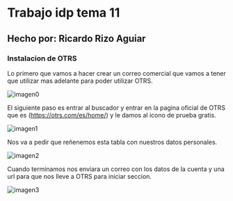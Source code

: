 # Trabajo idp tema 11
## Hecho por: Ricardo Rizo Aguiar  

### Instalacion de OTRS

Lo primero que vamos a hacer crear un correo comercial que vamos a tener que  utilizar mas adelante para poder utilizar OTRS.

![imagen0](imagenes/Captura2)

El siguiente paso es entrar al buscador y entrar en la pagina oficial de OTRS que es (https://otrs.com/es/home/) y le damos al icono de prueba gratis.

![imagen1](imagenes/captura0)

Nos va a pedir que reñenemos esta tabla con nuestros datos personales.

![imagen2](imagenes/Captura)

Cuando terminamos nos enviara un correo con los datos de la cuenta y una url para que nos lleve a OTRS para iniciar seccion.
 
![imagen3](imagenes/Captura3)

